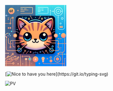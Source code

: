 <img alt="avatar" src="https://raw.githubusercontent.com/FrankCheungDev/FrankCheungDev/main/profile-avatar" height="200">

[![Nice to have you here](https://readme-typing-svg.demolab.com?font=Fira+Code&pause=1000&random=false&width=435&lines=Hi!+Nice+to+have+you+here!)](https://git.io/typing-svg)

![PV](https://komarev.com/ghpvc/?username=FrankCheungDev&color=blue&style=for-the-badge)
